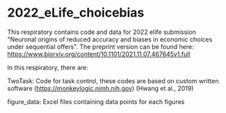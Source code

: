 # 2022_eLife_choicebias
This respiratory contains code and data for 2022 elife submission "Neuronal origins of reduced accuracy and biases in economic choices under sequential offers".
The preprint version can be found here: https://www.biorxiv.org/content/10.1101/2021.11.07.467645v1.full

In this respiratory, there are:

TwoTask: Code for task control, these codes are based on custom written software (https://monkeylogic.nimh.nih.gov) (Hwang et al., 2019)

figure_data: Excel files containing data points for each figures
